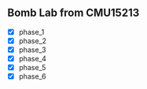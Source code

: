 ## Bomb Lab from CMU15213
- [x] phase_1
- [x] phase_2
- [x] phase_3
- [x] phase_4
- [x] phase_5
- [x] phase_6
